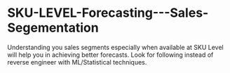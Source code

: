 # SKU-LEVEL-Forecasting---Sales-Segementation
Understanding you sales segments especially when available at SKU Level will help you in achieving better forecasts. Look for following instead of reverse engineer with ML/Statistical techniques.
